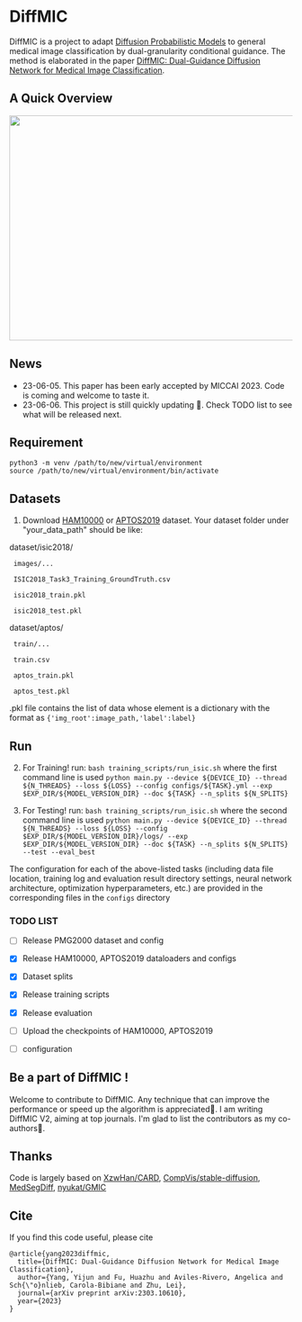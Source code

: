 # DiffMIC

DiffMIC is a project to adapt [Diffusion Probabilistic Models](https://proceedings.neurips.cc/paper/2020/hash/4c5bcfec8584af0d967f1ab10179ca4b-Abstract.html) to general medical image classification by dual-granularity conditional guidance.
The method is elaborated in the paper [DiffMIC: Dual-Guidance Diffusion Network for Medical Image Classification](https://arxiv.org/abs/2303.10610).

## A Quick Overview 

<img width="800" height="400" src="https://github.com/scott-yjyang/DiffMIC/blob/main/figs/framework.png">

## News
- 23-06-05. This paper has been early accepted by MICCAI 2023. Code is coming and welcome to taste it.
- 23-06-06. This project is still quickly updating 🌝. Check TODO list to see what will be released next.

## Requirement

```
python3 -m venv /path/to/new/virtual/environment
source /path/to/new/virtual/environment/bin/activate

```

## Datasets

1. Download [HAM10000](https://challenge.isic-archive.com/data/#2018) or [APTOS2019](https://www.kaggle.com/competitions/aptos2019-blindness-detection/data) dataset. Your dataset folder under "your_data_path" should be like:

dataset/isic2018/

     images/...
     
     ISIC2018_Task3_Training_GroundTruth.csv
     
     isic2018_train.pkl

     isic2018_test.pkl

dataset/aptos/

     train/...
     
     train.csv
     
     aptos_train.pkl

     aptos_test.pkl

.pkl file contains the list of data whose element is a dictionary with the format as ``{'img_root':image_path,'label':label}``

## Run

2. For Training! run: ``bash training_scripts/run_isic.sh`` where the first command line is used ``python main.py --device ${DEVICE_ID} --thread ${N_THREADS} --loss ${LOSS} --config configs/${TASK}.yml --exp $EXP_DIR/${MODEL_VERSION_DIR} --doc ${TASK} --n_splits ${N_SPLITS}``

3. For Testing! run: ``bash training_scripts/run_isic.sh`` where the second command line is used ``python main.py --device ${DEVICE_ID} --thread ${N_THREADS} --loss ${LOSS} --config $EXP_DIR/${MODEL_VERSION_DIR}/logs/ --exp $EXP_DIR/${MODEL_VERSION_DIR} --doc ${TASK} --n_splits ${N_SPLITS} --test --eval_best``

The configuration for each of the above-listed tasks (including data file location, training log and evaluation result directory settings, neural network architecture, optimization hyperparameters, etc.) are provided in the corresponding files in the ``configs`` directory


### TODO LIST

- [ ] Release PMG2000 dataset and config
- [x] Release HAM10000, APTOS2019 dataloaders and configs
- [x] Dataset splits
- [x] Release training scripts
- [x] Release evaluation
- [ ] Upload the checkpoints of HAM10000, APTOS2019
- [ ] configuration


## Be a part of DiffMIC !
Welcome to contribute to DiffMIC. Any technique that can improve the performance or speed up the algorithm is appreciated🙏. I am writing DiffMIC V2, aiming at top journals. I'm glad to list the contributors as my co-authors🤗.


## Thanks

Code is largely based on [XzwHan/CARD](https://github.com/XzwHan/CARD), [CompVis/stable-diffusion](https://github.com/CompVis/stable-diffusion), [MedSegDiff](https://github.com/WuJunde/MedSegDiff/tree/master), [nyukat/GMIC](https://github.com/nyukat/GMIC)


## Cite
If you find this code useful, please cite
~~~
@article{yang2023diffmic,
  title={DiffMIC: Dual-Guidance Diffusion Network for Medical Image Classification},
  author={Yang, Yijun and Fu, Huazhu and Aviles-Rivero, Angelica and Sch{\"o}nlieb, Carola-Bibiane and Zhu, Lei},
  journal={arXiv preprint arXiv:2303.10610},
  year={2023}
}
~~~



